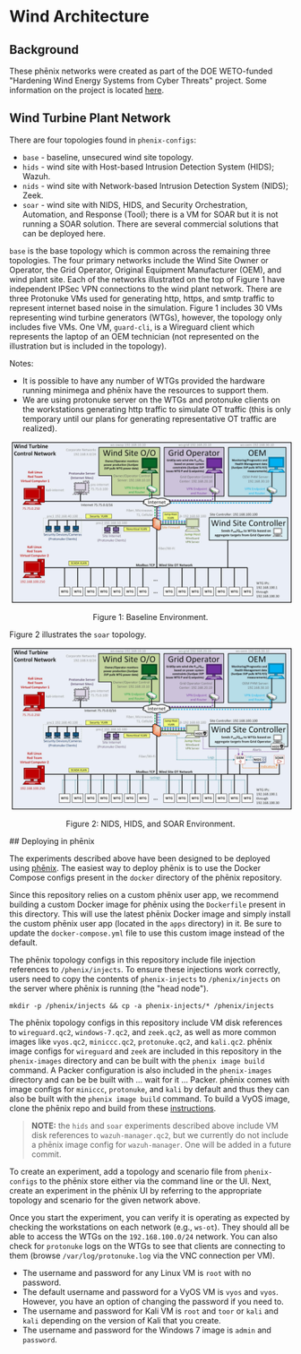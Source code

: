 # Wind Architecture

## Background
These phēnix networks were created as part of the DOE WETO-funded "Hardening Wind Energy Systems from Cyber Threats" project. Some information on the project is located [here](https://www.energy.gov/sites/default/files/2021-10/fy21peerreview-gridintegration-snl-johnson2.pdf).

## Wind Turbine Plant Network

There are four topologies found in `phenix-configs`: 
* `base` - baseline, unsecured wind site topology.
* `hids` - wind site with Host-based Intrusion Detection System (HIDS); Wazuh.
* `nids` - wind site with Network-based Intrusion Detection System (NIDS); Zeek.
* `soar` - wind site with NIDS, HIDS, and Security Orchestration, Automation, and Response (Tool); there is a VM for SOAR
but it is not running a SOAR solution. There are several commercial solutions that can be deployed here. 

`base` is the base topology which is common across the remaining
three topologies. The four primary networks include the Wind Site
Owner or Operator, the Grid Operator, Original Equipment Manufacturer (OEM), and wind plant site. Each of the
networks illustrated on the top of Figure 1 have independent IPSec VPN
connections to the wind plant network. There are three Protonuke VMs used for
generating http, https, and smtp traffic to represent internet based noise in
the simulation. Figure 1 includes 30 VMs representing wind turbine generators
(WTGs), however, the topology only includes five VMs. One VM, `guard-cli`, is a
Wireguard client which represents the laptop of an OEM technician (not
represented on the illustration but is included in the topology).

Notes:

- It is possible to have any number of WTGs provided the hardware running
  minimega and phēnix have the resources to support them.
- We are using protonuke server on the WTGs and protonuke clients on the
  workstations generating http traffic to simulate OT traffic (this is only
  temporary until our plans for generating representative OT traffic are
  realized).

![Figure 1: Baseline Environment](.images/wind-1.jpg)
<p align = "center">
Figure 1: Baseline Environment.
</p>

Figure 2 illustrates the `soar` topology.

![Figure 2: NIDS, HIDS, and SOAR Environment](.images/wind-5.jpg)
<p align = "center">
Figure 2: NIDS, HIDS, and SOAR Environment.
</p>
## Deploying in phēnix

The experiments described above have been designed to be deployed using
[phēnix](https://github.com/sandia-minimega/phenix). The easiest way to deploy
phēnix is to use the Docker Compose configs present in the `docker` directory of
the phēnix repository.

Since this repository relies on a custom phēnix user app, we recommend building
a custom Docker image for phēnix using the `Dockerfile` present in this
directory. This will use the latest phēnix Docker image and simply install the
custom phēnix user app (located in the `apps` directory) in it. Be sure to
update the `docker-compose.yml` file to use this custom image instead of the
default.

The phēnix topology configs in this repository include file injection references
to `/phenix/injects`. To ensure these injections work correctly, users need to
copy the contents of `phenix-injects` to `/phenix/injects` on the server where
phēnix is running (the "head node").

```
mkdir -p /phenix/injects && cp -a phenix-injects/* /phenix/injects
```

The phēnix topology configs in this repository include VM disk references to
`wireguard.qc2`, `windows-7.qc2`, and `zeek.qc2`, as well as more common images
like `vyos.qc2`, `miniccc.qc2`, `protonuke.qc2`, and `kali.qc2`. phēnix image configs for
`wireguard` and `zeek` are included in this repository in the `phenix-images`
directory and can be built with the `phenix image build` command. A Packer
configuration is also included in the `phenix-images` directory and can be be
built with ... wait for it ... Packer. phēnix comes with image configs for
`miniccc`, `protonuke`, and `kali` by default and thus they can also be built
with the `phenix image build` command. To build a VyOS image, clone the phēnix
repo and build from these
[instructions](https://github.com/sandia-minimega/phenix/tree/main/hack/vyos).

> **NOTE:** the `hids` and `soar` experiments described above include VM disk
> references to `wazuh-manager.qc2`, but we currently do not include a phēnix
> image config for `wazuh-manager`. One will be added in a future commit.

To create an experiment, add a topology and scenario file from `phenix-configs`
to the phēnix store either via the command line or the UI. Next, create an
experiment in the phēnix UI by referring to the appropriate topology and
scenario for the given network above.

Once you start the experiment, you can verify it is operating as expected by
checking the workstations on each network (e.g., `ws-ot`). They should all be
able to access the WTGs on the `192.168.100.0/24` network. You can also check
for `protonuke` logs on the WTGs to see that clients are connecting to them
(browse `/var/log/protonuke.log` via the VNC connection per VM).

- The username and password for any Linux VM is `root` with no password.
- The default username and password for a VyOS VM is `vyos` and `vyos`. However,
  you have an option of changing the password if you need to.
- The username and password for Kali VM is `root` and `toor` or `kali` and
  `kali` depending on the version of Kali that you create.
- The username and password for the Windows 7 image is `admin` and `password`.
